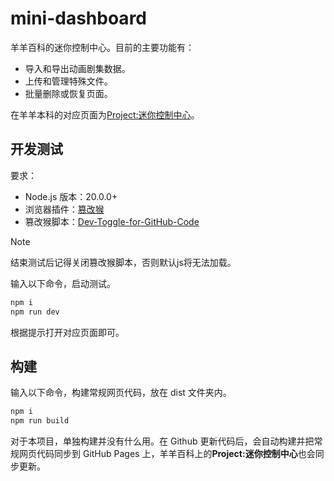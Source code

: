 # mini-dashboard

羊羊百科的迷你控制中心。目前的主要功能有：

- 导入和导出动画剧集数据。
- 上传和管理特殊文件。
- 批量删除或恢复页面。

在羊羊本科的对应页面为[Project:迷你控制中心](https://xyy.huijiwiki.com/wiki/Project:迷你控制中心)。

## 开发测试

要求：
- Node.js 版本：20.0.0+
- 浏览器插件：[篡改猴](https://www.tampermonkey.net)
- 篡改猴脚本：[Dev-Toggle-for-GitHub-Code](https://github.com/XYY-huijiwiki/Dev-Toggle-for-GitHub-Code)

> [!NOTE]
> 结束测试后记得关闭篡改猴脚本，否则默认js将无法加载。

输入以下命令，启动测试。

```cmd
npm i
npm run dev
```

根据提示打开对应页面即可。

## 构建

输入以下命令，构建常规网页代码，放在 dist 文件夹内。

```cmd
npm i
npm run build
```

对于本项目，单独构建并没有什么用。在 Github 更新代码后，会自动构建并把常规网页代码同步到 GitHub Pages 上，羊羊百科上的**Project:迷你控制中心**也会同步更新。
